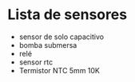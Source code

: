 # Lista de sensores

* sensor de solo capacitivo
* bomba submersa
* relé
* sensor rtc
* Termistor NTC 5mm 10K


